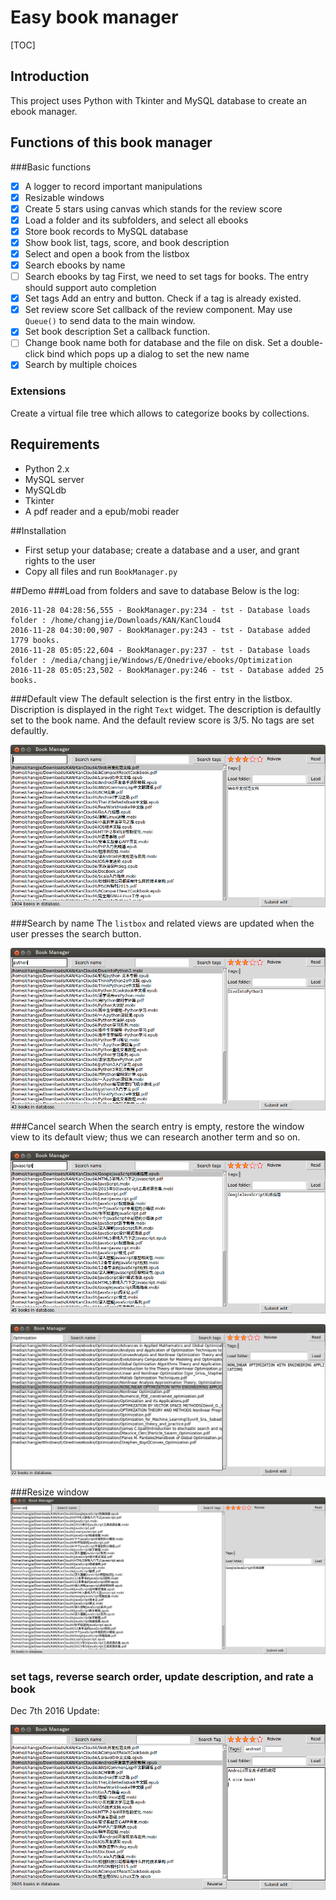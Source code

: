 # Easy book manager
[TOC]
## Introduction

This project uses Python with Tkinter and MySQL database to create an ebook manager.






## Functions of this book manager

###Basic functions
- [x] A logger to record important manipulations
- [x] Resizable windows
- [x] Create 5 stars using canvas which stands for the review score
- [x] Load a folder and its subfolders, and select all ebooks
- [x] Store book records to MySQL database
- [x] Show book list, tags, score, and book description
- [x] Select and open a book from the listbox
- [x] Search ebooks by name
- [ ] Search ebooks by tag
First, we need to set tags for books. The entry should support auto completion
- [x] Set tags
Add an entry and button. Check if a tag is already existed.
- [x] Set review score
Set callback of the review component. May use `Queue()` to send data to the main window.
- [x] Set book description
Set a callback function.
- [ ] Change book name both for database and the file on disk.
Set a double-click bind which pops up a dialog to set the new name
- [x] Search by multiple choices
### Extensions
Create a virtual file tree which allows to categorize books by collections.

## Requirements
- Python 2.x
- MySQL server
- MySQLdb
- Tkinter
- A pdf reader and a epub/mobi reader

##Installation
- First setup your database; create a database and a user, and grant rights to the user
- Copy all files and run `BookManager.py`

##Demo
###Load from folders and save to database
Below is the log:
```
2016-11-28 04:28:56,555 - BookManager.py:234 - tst - Database loads folder : /home/changjie/Downloads/KAN/KanCloud4
2016-11-28 04:30:00,907 - BookManager.py:243 - tst - Database added 1779 books.
2016-11-28 05:05:22,604 - BookManager.py:237 - tst - Database loads folder : /media/changjie/Windows/E/Onedrive/ebooks/Optimization
2016-11-28 05:05:23,502 - BookManager.py:246 - tst - Database added 25 books.
```

###Default view 
The default selection is the first entry in the listbox. Discription is displayed in the right `Text` widget. The description is defaultly set to the book name. And the default review score is 3/5. No tags are set defaultly.

![mainWindow](./figs/BM1.png)

###Search by name
The `listbox` and related views are updated when the user presses the search button. 

![Search](./figs/BM2.png)

###Cancel search
When the search entry is empty, restore the window view to its default view; thus we can research another term and so on.

![research](./figs/BM3.png)

![research2](./figs/BM5.png)

###Resize window
![resize](./figs/BM4.png)

### set tags, reverse search order, update description, and rate a book
Dec 7th 2016 Update:

![set tags](./figs/Settags.png)
